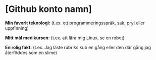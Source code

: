 # [Github konto namn]

**Min favorit teknologi:** (t.ex. ett programmeringsspråk, sak, pryl eller uppfinning)

**Mitt mål med kursen:** (t.ex. att lära mig Linux, se en robot)

**En rolig fakt:** (t.ex. Jag läste rubriks kub en gång eller den där gång jag återföddes som en slime)
